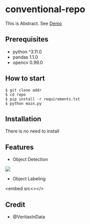 # conventional-repo

This is Abstract. See [Demo](https://google.com)

## Prerequisites

- python ^3.11.0
- pandas 1.1.0
- opencv 0.99.0

## How to start

```shell
$ git clone addr
$ cd repo
$ pip install -r requirements.txt
$ python main.py
```

## Installation

There is no need to install

## Features

- Object Detection

![](https://sampe.gif)

- Object Labeling

<embed src<></>

## Credit

- @VeritasInData